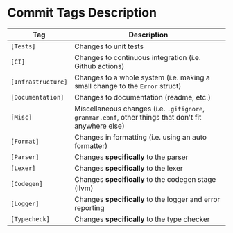 # Commit Tags Description

| Tag                | Description                                                                                          |
| ------------------ | ---------------------------------------------------------------------------------------------------- |
| `[Tests]`          | Changes to unit tests                                                                                |
| `[CI]`             | Changes to continuous integration (i.e. Github actions)                                              |
| `[Infrastructure]` | Changes to a whole system (i.e. making a small change to the `Error` struct)                         |
| `[Documentation]`  | Changes to documentation (readme, etc.)                                                              |
| `[Misc]`           | Miscellaneous changes (i.e. `.gitignore`, `grammar.ebnf`, other things that don't fit anywhere else) |
| `[Format]`         | Changes in formatting (i.e. using an auto formatter)                                                 |
| `[Parser]`         | Changes **specifically** to the parser                                                               |
| `[Lexer]`          | Changes **specifically** to the lexer                                                                |
| `[Codegen]`        | Changes **specifically** to the codegen stage (llvm)                                                 |
| `[Logger]`         | Changes **specifically** to the logger and error reporting                                           |
| `[Typecheck]`      | Changes **specifically** to the type checker                                                         |
